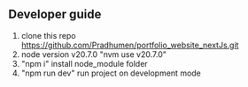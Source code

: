 ## Developer guide 
1. clone this repo https://github.com/Pradhumen/portfolio_website_nextJs.git
2. node version v20.7.0 "nvm use v20.7.0"
3. "npm i" install node_module folder
4. "npm run dev" run project on development mode
